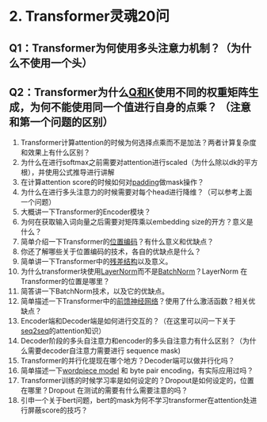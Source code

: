 # 2. Transformer灵魂20问



## Q1：Transformer为何使用多头注意力机制？（为什么不使用一个头）

## Q2：Transformer为什么[Q和K](https://zhida.zhihu.com/search?content_id=121167399&content_type=Article&match_order=1&q=Q和K&zhida_source=entity)使用不同的权重矩阵生成，为何不能使用同一个值进行自身的点乘？ （注意和第一个问题的区别）

1. Transformer计算attention的时候为何选择点乘而不是加法？两者计算复杂度和效果上有什么区别？
2. 为什么在进行softmax之前需要对attention进行scaled（为什么除以dk的平方根），并使用公式推导进行讲解
3. 在计算attention score的时候如何对[padding](https://zhida.zhihu.com/search?content_id=121167399&content_type=Article&match_order=1&q=padding&zhida_source=entity)做mask操作？
4. 为什么在进行多头注意力的时候需要对每个head进行降维？（可以参考上面一个问题）
5. 大概讲一下Transformer的Encoder模块？
6. 为何在获取输入词向量之后需要对矩阵乘以embedding size的开方？意义是什么？
7. 简单介绍一下Transformer的[位置编码](https://zhida.zhihu.com/search?content_id=121167399&content_type=Article&match_order=1&q=位置编码&zhida_source=entity)？有什么意义和优缺点？
8. 你还了解哪些关于位置编码的技术，各自的优缺点是什么？
9. 简单讲一下Transformer中的[残差结构](https://zhida.zhihu.com/search?content_id=121167399&content_type=Article&match_order=1&q=残差结构&zhida_source=entity)以及意义。
10. 为什么transformer块使用[LayerNorm](https://zhida.zhihu.com/search?content_id=121167399&content_type=Article&match_order=1&q=LayerNorm&zhida_source=entity)而不是[BatchNorm](https://zhida.zhihu.com/search?content_id=121167399&content_type=Article&match_order=1&q=BatchNorm&zhida_source=entity)？LayerNorm 在Transformer的位置是哪里？
11. 简答讲一下BatchNorm技术，以及它的优缺点。
12. 简单描述一下Transformer中的[前馈神经网络](https://zhida.zhihu.com/search?content_id=121167399&content_type=Article&match_order=1&q=前馈神经网络&zhida_source=entity)？使用了什么激活函数？相关优缺点？
13. Encoder端和Decoder端是如何进行交互的？（在这里可以问一下关于[seq2seq](https://zhida.zhihu.com/search?content_id=121167399&content_type=Article&match_order=1&q=seq2seq&zhida_source=entity)的attention知识）
14. Decoder阶段的多头自注意力和encoder的多头自注意力有什么区别？（为什么需要decoder自注意力需要进行 sequence mask)
15. Transformer的并行化提现在哪个地方？Decoder端可以做并行化吗？
16. 简单描述一下[wordpiece model](https://zhida.zhihu.com/search?content_id=121167399&content_type=Article&match_order=1&q=wordpiece+model&zhida_source=entity) 和 byte pair encoding，有实际应用过吗？
17. Transformer训练的时候学习率是如何设定的？Dropout是如何设定的，位置在哪里？Dropout 在测试的需要有什么需要注意的吗？
18. 引申一个关于bert问题，bert的mask为何不学习transformer在attention处进行屏蔽score的技巧？